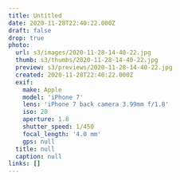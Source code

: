 ```yaml
---
title: Untitled
date: 2020-11-28T22:40:22.000Z
draft: false
drop: true
photo:
  url: s3/images/2020-11-28-14-40-22.jpg
  thumb: s3/thumbs/2020-11-28-14-40-22.jpg
  preview: s3/previews/2020-11-28-14-40-22.jpg
  created: 2020-11-28T22:40:22.000Z
  exif:
    make: Apple
    model: 'iPhone 7'
    lens: 'iPhone 7 back camera 3.99mm f/1.8'
    iso: 20
    aperture: 1.8
    shutter_speed: 1/450
    focal_length: '4.0 mm'
    gps: null
  title: null
  caption: null
links: []
---
```


